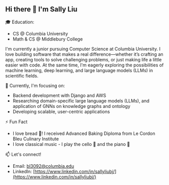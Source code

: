 ## Hi there 👋 I'm Sally Liu

<!--
**Sallyliubj/Sallyliubj** is a ✨ _special_ ✨ repository because its `README.md` (this file) appears on your GitHub profile.

Here are some ideas to get you started:

- 🔭 I’m currently working on ...
- 🌱 I’m currently learning ...
- 👯 I’m looking to collaborate on ...
- 🤔 I’m looking for help with ...
- 💬 Ask me about ...
- 📫 How to reach me: ...
- 😄 Pronouns: ...
- ⚡ Fun fact: ...
-->


🎓 Education:

- CS @ Columbia University
- Math & CS @ Middlebury College

I'm currently a junior pursuing Computer Science at Columbia University. I love building software that makes a real difference—whether it’s crafting an app, creating tools to solve challenging problems, or just making life a little easier with code. At the same time, I'm eagerly exploring the possibilities of machine learning, deep learning, and large language models (LLMs) in scientific fields.


🌱 Currently, I'm focusing on:

- Backend development with Django and AWS
- Researching domain-specific large language models (LLMs), and application of GNNs on knowledge graphs and ontology
- Developing scalable, user-centric applications


⚡ Fun Fact

- I love bread 🥖! I received Advanced Baking Diploma from Le Cordon Bleu Culinary Institute
- I love classical music - I play the cello 🎻 and the piano 🎹


📫 Let's connect!

- Email: bl3092@columbia.edu
- LinkedIn: [https://www.linkedin.com/in/sallyliubj/](https://www.linkedin.com/in/sallyliubj/)

